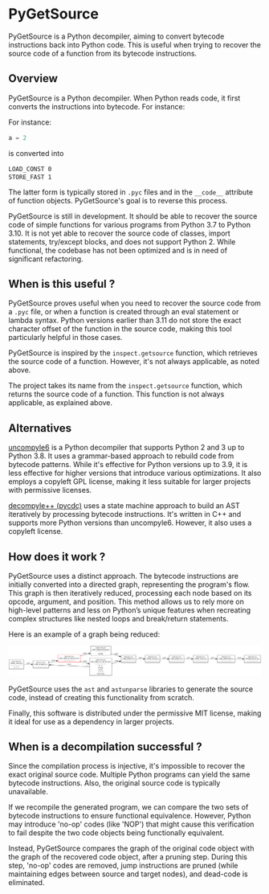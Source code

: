 # PyGetSource

PyGetSource is a Python decompiler, aiming to convert bytecode instructions back into Python code. This is useful when trying to recover the source code of a function from its bytecode instructions.

## Overview

PyGetSource is a Python decompiler. When Python reads code, it first converts the instructions into bytecode. For instance:

For instance:
```python
a = 2
```

is converted into

```
LOAD_CONST 0
STORE_FAST 1
```

The latter form is typically stored in `.pyc` files and in the `__code__` attribute of function objects. PyGetSource's goal is to reverse this process.

PyGetSource is still in development. It should be able to recover the source code of simple functions for various programs from Python 3.7 to Python 3.10. It is not yet able to recover the source code of classes, import statements, try/except blocks, and does not support Python 2. While functional, the codebase has not been optimized and is in need of significant refactoring.

## When is this useful ?

PyGetSource proves useful when you need to recover the source code from a `.pyc` file, or when a function is created through an eval statement or lambda syntax. Python versions earlier than 3.11 do not store the exact character offset of the function in the source code, making this tool particularly helpful in those cases.

PyGetSource is inspired by the `inspect.getsource` function, which retrieves the source code of a function. However, it's not always applicable, as noted above.

The project takes its name from the `inspect.getsource` function, which returns the source code of a function. This function is not always applicable, as explained above.

## Alternatives

[uncompyle6](https://github.com/rocky/python-uncompyle6) is a Python decompiler that supports Python 2 and 3 up to Python 3.8. It uses a grammar-based approach to rebuild code from bytecode patterns. While it's effective for Python versions up to 3.9, it is less effective for higher versions that introduce various optimizations. It also employs a copyleft GPL license, making it less suitable for larger projects with permissive licenses.

[decompyle++ (pycdc)](https://github.com/zrax/pycdc) uses a state machine approach to build an AST iteratively by processing bytecode instructions. It's written in C++ and supports more Python versions than uncompyle6. However, it also uses a copyleft license.

## How does it work ?

PyGetSource uses a distinct approach. The bytecode instructions are initially converted into a directed graph, representing the program's flow. This graph is then iteratively reduced, processing each node based on its opcode, argument, and position. This method allows us to rely more on high-level patterns and less on Python’s unique features when recreating complex structures like nested loops and break/return statements.

Here is an example of a graph being reduced:

![Graph reduction](./docs/graph-example.svg)


PyGetSource uses the `ast` and `astunparse` libraries to generate the source code, instead of creating this functionality from scratch.

Finally, this software is distributed under the permissive MIT license, making it ideal for use as a dependency in larger projects.

## When is a decompilation successful ?

Since the compilation process is injective, it's impossible to recover the exact original source code. Multiple Python programs can yield the same bytecode instructions. Also, the original source code is typically unavailable.

If we recompile the generated program, we can compare the two sets of bytecode instructions to ensure functional equivalence. However, Python may introduce 'no-op' codes (like 'NOP') that might cause this verification to fail despite the two code objects being functionally equivalent.

Instead, PyGetSource compares the graph of the original code object with the graph of the recovered code object, after a pruning step. During this step, 'no-op' codes are removed, jump instructions are pruned (while maintaining edges between source and target nodes), and dead-code is eliminated.


